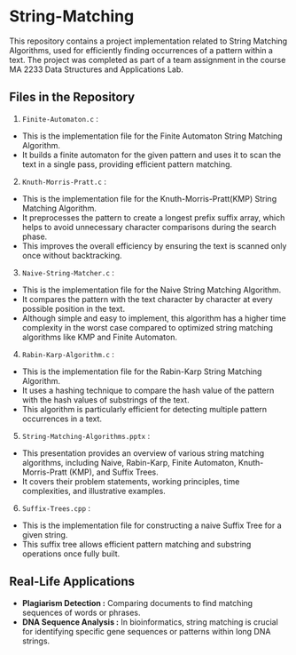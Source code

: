 # String-Matching
This repository contains a project implementation related to String Matching Algorithms, used for efficiently finding occurrences of a pattern within a text. The project was completed as part of a team assignment in the course MA 2233 Data Structures and Applications Lab.
## Files in the Repository
1. `Finite-Automaton.c` :
- This is the implementation file for the Finite Automaton String Matching Algorithm.
- It builds a finite automaton for the given pattern and uses it to scan the text in a single pass, providing efficient pattern matching.
2. `Knuth-Morris-Pratt.c` :
- This is the implementation file for the Knuth-Morris-Pratt(KMP) String Matching Algorithm.
- It preprocesses the pattern to create a longest prefix suffix array, which helps to avoid unnecessary character comparisons during the search phase.
- This improves the overall efficiency by ensuring the text is scanned only once without backtracking.
3. `Naive-String-Matcher.c` :
- This is the implementation file for the Naive String Matching Algorithm.
- It compares the pattern with the text character by character at every possible position in the text.
- Although simple and easy to implement, this algorithm has a higher time complexity in the worst case compared to optimized string matching algorithms like KMP and Finite Automaton.
4. `Rabin-Karp-Algorithm.c` :
- This is the implementation file for the Rabin-Karp String Matching Algorithm.
- It uses a hashing technique to compare the hash value of the pattern with the hash values of substrings of the text.
- This algorithm is particularly efficient for detecting multiple pattern occurrences in a text.
5. `String-Matching-Algorithms.pptx` :
- This presentation provides an overview of various string matching algorithms, including Naive, Rabin-Karp, Finite Automaton, Knuth-Morris-Pratt (KMP), and Suffix Trees.
- It covers their problem statements, working principles, time complexities, and illustrative examples.
6. `Suffix-Trees.cpp` :
- This is the implementation file for constructing a naive Suffix Tree for a given string.
- This suffix tree allows efficient pattern matching and substring operations once fully built.
## Real-Life Applications
- **Plagiarism Detection :** Comparing documents to find matching sequences of words or phrases.
- **DNA Sequence Analysis :** In bioinformatics, string matching is crucial for identifying specific gene sequences or patterns within long DNA strings. 
